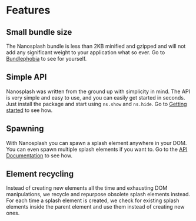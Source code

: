 # Features

## Small bundle size

The Nanosplash bundle is less than 2KB minified and gzipped and will not add any significant weight to your application what so ever. Go to [Bundlephobia](https://bundlephobia.com/package/nanosplash) to see for yourself.

## Simple API

Nanosplash was written from the ground up with simplicity in mind. The API is very simple and easy to use, and you can easily get started in seconds. Just install the package and start using `ns.show` and `ns.hide`. Go to [Getting started](/api/start/install.md) to see how.

## Spawning

With Nanosplash you can spawn a splash element anywhere in your DOM. You can even spawn multiple splash elements if you want to. Go to the [API Documentation](/api/doc/show#show-inside) to see how.

## Element recycling

Instead of creating new elements all the time and exhausting DOM manipulations, we recycle and repurpose obsolete splash elements instead. For each time a splash element is created, we check for existing splash elements inside the parent element and use them instead of creating new ones.
